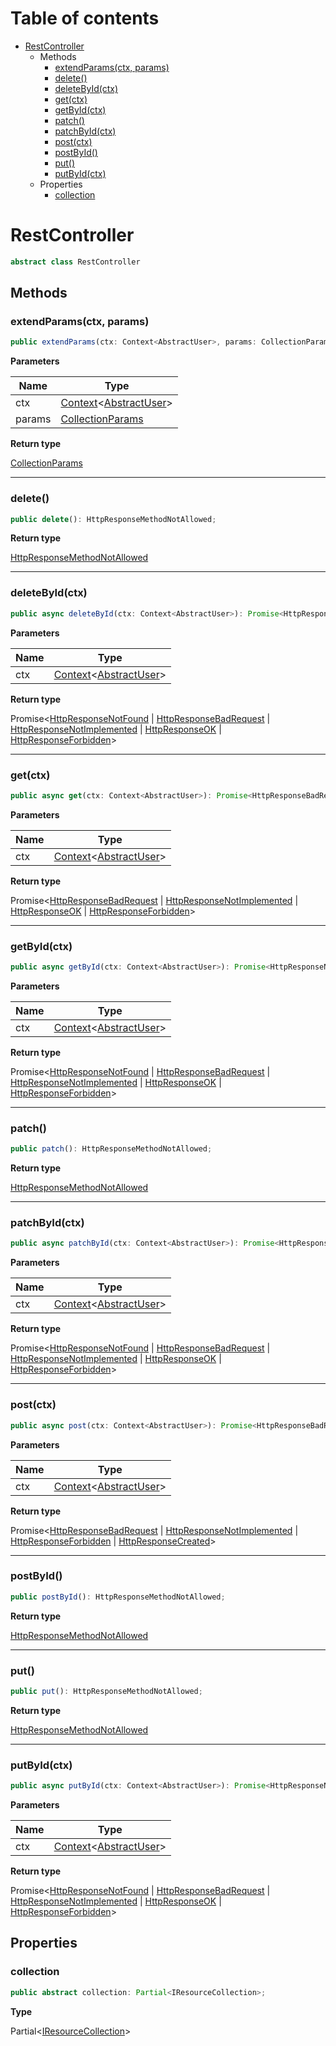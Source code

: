 # Table of contents

* [RestController][ClassDeclaration-16]
    * Methods
        * [extendParams(ctx, params)][MethodDeclaration-13]
        * [delete()][MethodDeclaration-14]
        * [deleteById(ctx)][MethodDeclaration-15]
        * [get(ctx)][MethodDeclaration-16]
        * [getById(ctx)][MethodDeclaration-17]
        * [patch()][MethodDeclaration-18]
        * [patchById(ctx)][MethodDeclaration-19]
        * [post(ctx)][MethodDeclaration-20]
        * [postById()][MethodDeclaration-21]
        * [put()][MethodDeclaration-22]
        * [putById(ctx)][MethodDeclaration-23]
    * Properties
        * [collection][PropertyDeclaration-38]

# RestController

```typescript
abstract class RestController
```
## Methods

### extendParams(ctx, params)

```typescript
public extendParams(ctx: Context<AbstractUser>, params: CollectionParams): CollectionParams;
```

**Parameters**

| Name   | Type                                                              |
| ------ | ----------------------------------------------------------------- |
| ctx    | [Context][ClassDeclaration-6]<[AbstractUser][ClassDeclaration-1]> |
| params | [CollectionParams][InterfaceDeclaration-6]                        |

**Return type**

[CollectionParams][InterfaceDeclaration-6]

----------

### delete()

```typescript
public delete(): HttpResponseMethodNotAllowed;
```

**Return type**

[HttpResponseMethodNotAllowed][ClassDeclaration-17]

----------

### deleteById(ctx)

```typescript
public async deleteById(ctx: Context<AbstractUser>): Promise<HttpResponseNotFound | HttpResponseBadRequest | HttpResponseNotImplemented | HttpResponseOK | HttpResponseForbidden>;
```

**Parameters**

| Name | Type                                                              |
| ---- | ----------------------------------------------------------------- |
| ctx  | [Context][ClassDeclaration-6]<[AbstractUser][ClassDeclaration-1]> |

**Return type**

Promise<[HttpResponseNotFound][ClassDeclaration-12] | [HttpResponseBadRequest][ClassDeclaration-14] | [HttpResponseNotImplemented][ClassDeclaration-18] | [HttpResponseOK][ClassDeclaration-20] | [HttpResponseForbidden][ClassDeclaration-21]>

----------

### get(ctx)

```typescript
public async get(ctx: Context<AbstractUser>): Promise<HttpResponseBadRequest | HttpResponseNotImplemented | HttpResponseOK | HttpResponseForbidden>;
```

**Parameters**

| Name | Type                                                              |
| ---- | ----------------------------------------------------------------- |
| ctx  | [Context][ClassDeclaration-6]<[AbstractUser][ClassDeclaration-1]> |

**Return type**

Promise<[HttpResponseBadRequest][ClassDeclaration-14] | [HttpResponseNotImplemented][ClassDeclaration-18] | [HttpResponseOK][ClassDeclaration-20] | [HttpResponseForbidden][ClassDeclaration-21]>

----------

### getById(ctx)

```typescript
public async getById(ctx: Context<AbstractUser>): Promise<HttpResponseNotFound | HttpResponseBadRequest | HttpResponseNotImplemented | HttpResponseOK | HttpResponseForbidden>;
```

**Parameters**

| Name | Type                                                              |
| ---- | ----------------------------------------------------------------- |
| ctx  | [Context][ClassDeclaration-6]<[AbstractUser][ClassDeclaration-1]> |

**Return type**

Promise<[HttpResponseNotFound][ClassDeclaration-12] | [HttpResponseBadRequest][ClassDeclaration-14] | [HttpResponseNotImplemented][ClassDeclaration-18] | [HttpResponseOK][ClassDeclaration-20] | [HttpResponseForbidden][ClassDeclaration-21]>

----------

### patch()

```typescript
public patch(): HttpResponseMethodNotAllowed;
```

**Return type**

[HttpResponseMethodNotAllowed][ClassDeclaration-17]

----------

### patchById(ctx)

```typescript
public async patchById(ctx: Context<AbstractUser>): Promise<HttpResponseNotFound | HttpResponseBadRequest | HttpResponseNotImplemented | HttpResponseOK | HttpResponseForbidden>;
```

**Parameters**

| Name | Type                                                              |
| ---- | ----------------------------------------------------------------- |
| ctx  | [Context][ClassDeclaration-6]<[AbstractUser][ClassDeclaration-1]> |

**Return type**

Promise<[HttpResponseNotFound][ClassDeclaration-12] | [HttpResponseBadRequest][ClassDeclaration-14] | [HttpResponseNotImplemented][ClassDeclaration-18] | [HttpResponseOK][ClassDeclaration-20] | [HttpResponseForbidden][ClassDeclaration-21]>

----------

### post(ctx)

```typescript
public async post(ctx: Context<AbstractUser>): Promise<HttpResponseBadRequest | HttpResponseNotImplemented | HttpResponseForbidden | HttpResponseCreated>;
```

**Parameters**

| Name | Type                                                              |
| ---- | ----------------------------------------------------------------- |
| ctx  | [Context][ClassDeclaration-6]<[AbstractUser][ClassDeclaration-1]> |

**Return type**

Promise<[HttpResponseBadRequest][ClassDeclaration-14] | [HttpResponseNotImplemented][ClassDeclaration-18] | [HttpResponseForbidden][ClassDeclaration-21] | [HttpResponseCreated][ClassDeclaration-22]>

----------

### postById()

```typescript
public postById(): HttpResponseMethodNotAllowed;
```

**Return type**

[HttpResponseMethodNotAllowed][ClassDeclaration-17]

----------

### put()

```typescript
public put(): HttpResponseMethodNotAllowed;
```

**Return type**

[HttpResponseMethodNotAllowed][ClassDeclaration-17]

----------

### putById(ctx)

```typescript
public async putById(ctx: Context<AbstractUser>): Promise<HttpResponseNotFound | HttpResponseBadRequest | HttpResponseNotImplemented | HttpResponseOK | HttpResponseForbidden>;
```

**Parameters**

| Name | Type                                                              |
| ---- | ----------------------------------------------------------------- |
| ctx  | [Context][ClassDeclaration-6]<[AbstractUser][ClassDeclaration-1]> |

**Return type**

Promise<[HttpResponseNotFound][ClassDeclaration-12] | [HttpResponseBadRequest][ClassDeclaration-14] | [HttpResponseNotImplemented][ClassDeclaration-18] | [HttpResponseOK][ClassDeclaration-20] | [HttpResponseForbidden][ClassDeclaration-21]>

## Properties

### collection

```typescript
public abstract collection: Partial<IResourceCollection>;
```

**Type**

Partial<[IResourceCollection][InterfaceDeclaration-5]>

[ClassDeclaration-16]: restcontroller.md#restcontroller
[MethodDeclaration-13]: restcontroller.md#extendparamsctx-params
[ClassDeclaration-1]: abstractuser.md#abstractuser
[ClassDeclaration-6]: context.md#context
[InterfaceDeclaration-6]: ../index.md#collectionparams
[InterfaceDeclaration-6]: ../index.md#collectionparams
[MethodDeclaration-14]: restcontroller.md#delete
[ClassDeclaration-17]: httpresponsemethodnotallowed.md#httpresponsemethodnotallowed
[MethodDeclaration-15]: restcontroller.md#deletebyidctx
[ClassDeclaration-1]: abstractuser.md#abstractuser
[ClassDeclaration-6]: context.md#context
[ClassDeclaration-12]: httpresponsenotfound.md#httpresponsenotfound
[ClassDeclaration-14]: httpresponsebadrequest.md#httpresponsebadrequest
[ClassDeclaration-18]: httpresponsenotimplemented.md#httpresponsenotimplemented
[ClassDeclaration-20]: httpresponseok.md#httpresponseok
[ClassDeclaration-21]: httpresponseforbidden.md#httpresponseforbidden
[MethodDeclaration-16]: restcontroller.md#getctx
[ClassDeclaration-1]: abstractuser.md#abstractuser
[ClassDeclaration-6]: context.md#context
[ClassDeclaration-14]: httpresponsebadrequest.md#httpresponsebadrequest
[ClassDeclaration-18]: httpresponsenotimplemented.md#httpresponsenotimplemented
[ClassDeclaration-20]: httpresponseok.md#httpresponseok
[ClassDeclaration-21]: httpresponseforbidden.md#httpresponseforbidden
[MethodDeclaration-17]: restcontroller.md#getbyidctx
[ClassDeclaration-1]: abstractuser.md#abstractuser
[ClassDeclaration-6]: context.md#context
[ClassDeclaration-12]: httpresponsenotfound.md#httpresponsenotfound
[ClassDeclaration-14]: httpresponsebadrequest.md#httpresponsebadrequest
[ClassDeclaration-18]: httpresponsenotimplemented.md#httpresponsenotimplemented
[ClassDeclaration-20]: httpresponseok.md#httpresponseok
[ClassDeclaration-21]: httpresponseforbidden.md#httpresponseforbidden
[MethodDeclaration-18]: restcontroller.md#patch
[ClassDeclaration-17]: httpresponsemethodnotallowed.md#httpresponsemethodnotallowed
[MethodDeclaration-19]: restcontroller.md#patchbyidctx
[ClassDeclaration-1]: abstractuser.md#abstractuser
[ClassDeclaration-6]: context.md#context
[ClassDeclaration-12]: httpresponsenotfound.md#httpresponsenotfound
[ClassDeclaration-14]: httpresponsebadrequest.md#httpresponsebadrequest
[ClassDeclaration-18]: httpresponsenotimplemented.md#httpresponsenotimplemented
[ClassDeclaration-20]: httpresponseok.md#httpresponseok
[ClassDeclaration-21]: httpresponseforbidden.md#httpresponseforbidden
[MethodDeclaration-20]: restcontroller.md#postctx
[ClassDeclaration-1]: abstractuser.md#abstractuser
[ClassDeclaration-6]: context.md#context
[ClassDeclaration-14]: httpresponsebadrequest.md#httpresponsebadrequest
[ClassDeclaration-18]: httpresponsenotimplemented.md#httpresponsenotimplemented
[ClassDeclaration-21]: httpresponseforbidden.md#httpresponseforbidden
[ClassDeclaration-22]: httpresponsecreated.md#httpresponsecreated
[MethodDeclaration-21]: restcontroller.md#postbyid
[ClassDeclaration-17]: httpresponsemethodnotallowed.md#httpresponsemethodnotallowed
[MethodDeclaration-22]: restcontroller.md#put
[ClassDeclaration-17]: httpresponsemethodnotallowed.md#httpresponsemethodnotallowed
[MethodDeclaration-23]: restcontroller.md#putbyidctx
[ClassDeclaration-1]: abstractuser.md#abstractuser
[ClassDeclaration-6]: context.md#context
[ClassDeclaration-12]: httpresponsenotfound.md#httpresponsenotfound
[ClassDeclaration-14]: httpresponsebadrequest.md#httpresponsebadrequest
[ClassDeclaration-18]: httpresponsenotimplemented.md#httpresponsenotimplemented
[ClassDeclaration-20]: httpresponseok.md#httpresponseok
[ClassDeclaration-21]: httpresponseforbidden.md#httpresponseforbidden
[PropertyDeclaration-38]: restcontroller.md#collection
[InterfaceDeclaration-5]: ../index.md#iresourcecollection